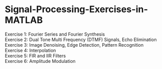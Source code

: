 # Signal-Processing-Exercises-in-MATLAB
Exercise 1: Fourier Series and Fourier Synthesis\
Exercise 2: Dual Tone Multi Frequency (DTMF) Signals, Echo Elimination\
Exercise 3: Image Denoising, Edge Detection, Pattern Recognition\
Exercise 4: Interpolation\
Exercise 5: FIR and IIR Filters\
Exercise 6: Amplitude Modulation
